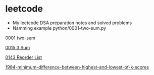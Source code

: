 # leetcode

* My leetcode DSA preparation notes and solved problems
* Namming example  python/0001-two-sum.py


[0001 two-sum](https://github.com/JalilTahirov/leetcode/blob/main/python/0001-two-sum.py)


[0015 3 Sum](https://github.com/JalilTahirov/leetcode/blob/main/python/0015-3sum.py)

[0143 Reorder List](https://github.com/JalilTahirov/leetcode/blob/main/python/0143-reorder-list.py)

[1984-minimum-difference-between-highest-and-lowest-of-k-scores](https://github.com/JalilTahirov/leetcode/blob/main/python/1984-minimum-difference-between-highest-and-lowest-of-k-scores.py)



